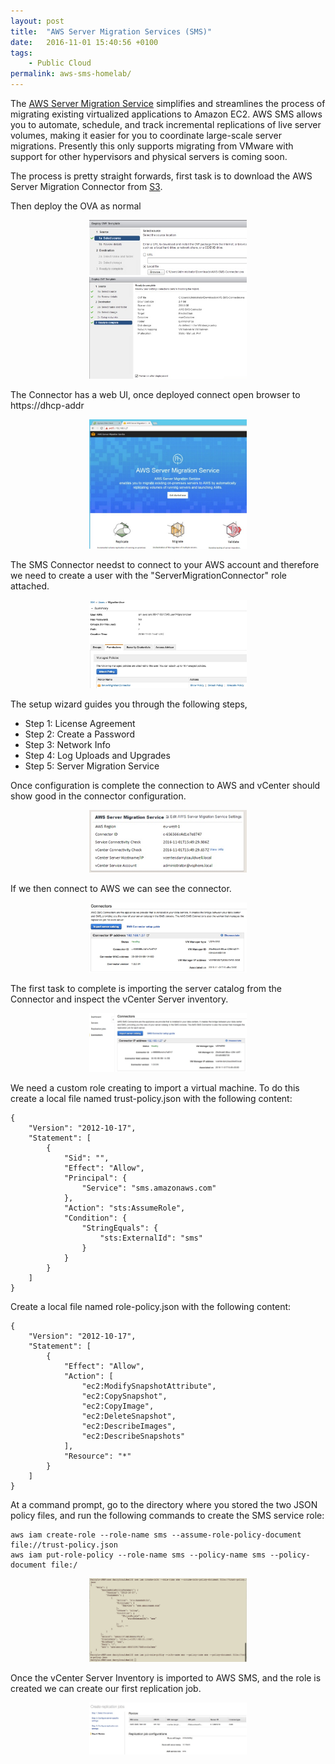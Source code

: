 ```yaml
---
layout: post
title:  "AWS Server Migration Services (SMS)"
date:   2016-11-01 15:40:56 +0100
tags:
    - Public Cloud
permalink: aws-sms-homelab/
---
```

The [AWS Server Migration Service](https://aws.amazon.com/server-migration-service/) simplifies and streamlines the process of migrating existing virtualized applications to Amazon EC2. AWS SMS allows you to automate, schedule, and track incremental replications of live server volumes, making it easier for you to coordinate large-scale server migrations. Presently this only supports migrating from VMware with support for other hypervisors and physical servers is coming soon.

The process is pretty straight forwards,  first task is to download the AWS Server Migration Connector from [S3](https://s3.amazonaws.com/sms-connector/AWS-SMS-Connector.ova).

Then deploy the OVA as normal  
<center><img src="/images/aws-sms-ova-deploy.jpeg" width="50%"></center>

<center><img src="/images/aws-sms-ova-deploy-final.jpeg" width="50%"></center>

The Connector has a web UI, once deployed connect open browser to https://dhcp-addr
<center><img src="/images/aws-sma-cfg-wiz.jpeg" width="50%"></center>

The SMS Connector needst to connect to your AWS account and therefore we need to create a user with the "ServerMigrationConnector" role attached.
<center><img src="/images/aws-sms-account.jpeg" width="50%"></center>

The setup wizard guides you through the following steps,

* Step 1: License Agreement
* Step 2: Create a Password
* Step 3: Network Info
* Step 4: Log Uploads and Upgrades
* Step 5: Server Migration Service

Once configuration is complete the connection to AWS and vCenter should show good in the connector configuration.
<center><img src="/images/aws-sma-cfg-complete.jpeg" width="50%"></center>

If we then connect to AWS we can see the connector.
<center><img src="/images/aws-sma-cfg-complete-console.jpeg" width="50%"></center>

The first task to complete is importing the server catalog from the Connector and inspect the vCenter Server inventory.
<center><img src="/images/aws-sma-import.jpeg" width="50%"></center>

We need a custom role creating to import a virtual machine.  To do this create a local file named trust-policy.json with the following content:  

```  
{  
    "Version": "2012-10-17",  
    "Statement": [  
        {  
            "Sid": "",  
            "Effect": "Allow",  
            "Principal": {  
                "Service": "sms.amazonaws.com"  
            },  
            "Action": "sts:AssumeRole",  
            "Condition": {  
                "StringEquals": {  
                    "sts:ExternalId": "sms"  
                }  
            }  
        }  
    ]  
}  
```   

Create a local file named role-policy.json with the following content:  

```  
{  
    "Version": "2012-10-17",  
    "Statement": [  
        {  
            "Effect": "Allow",  
            "Action": [  
                "ec2:ModifySnapshotAttribute",  
                "ec2:CopySnapshot",  
                "ec2:CopyImage",  
                "ec2:DeleteSnapshot",  
                "ec2:DescribeImages",  
                "ec2:DescribeSnapshots"  
            ],  
            "Resource": "*"  
        }  
    ]  
}  
```  

At a command prompt, go to the directory where you stored the two JSON policy files, and run the following commands to create the SMS service role:  

    aws iam create-role --role-name sms --assume-role-policy-document file://trust-policy.json
    aws iam put-role-policy --role-name sms --policy-name sms --policy-document file:/

<center><img src="/images/aws-policy-create.jpeg" width="50%"></center>

Once the vCenter Server Inventory is imported to AWS SMS, and the role is created we can create our first replication job.
<center><img src="/images/aws-sms-replication.jpeg" width="50%"></center>



